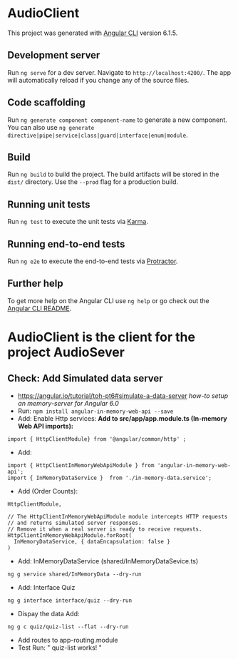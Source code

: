 # AudioClient

This project was generated with [Angular CLI](https://github.com/angular/angular-cli) version 6.1.5.

## Development server

Run `ng serve` for a dev server. Navigate to `http://localhost:4200/`. The app will automatically reload if you change any of the source files.

## Code scaffolding

Run `ng generate component component-name` to generate a new component. You can also use `ng generate directive|pipe|service|class|guard|interface|enum|module`.

## Build

Run `ng build` to build the project. The build artifacts will be stored in the `dist/` directory. Use the `--prod` flag for a production build.

## Running unit tests

Run `ng test` to execute the unit tests via [Karma](https://karma-runner.github.io).

## Running end-to-end tests

Run `ng e2e` to execute the end-to-end tests via [Protractor](http://www.protractortest.org/).

## Further help

To get more help on the Angular CLI use `ng help` or go check out the [Angular CLI README](https://github.com/angular/angular-cli/blob/master/README.md).

# AudioClient is the client for the project AudioSever

## Check: Add Simulated data server

* https://angular.io/tutorial/toh-pt6#simulate-a-data-server
*how-to setup an memory-server for Angular 6.0*
* Run: ```npm install angular-in-memory-web-api --save```
* Add: Enable Http services: **Add to src/app/app.module.ts (In-memory Web API imports):** 
```
import { HttpClientModule} from '@angular/common/http' ;
```
* Add:
 ```
import { HttpClientInMemoryWebApiModule } from 'angular-in-memory-web-api';
import { InMemoryDataService }  from './in-memory-data.service';
```
* Add (Order Counts):
```
HttpClientModule,

// The HttpClientInMemoryWebApiModule module intercepts HTTP requests
// and returns simulated server responses.
// Remove it when a real server is ready to receive requests.
HttpClientInMemoryWebApiModule.forRoot(
  InMemoryDataService, { dataEncapsulation: false }
)
```
* Add: InMemoryDataService (shared/InMemoryDataSevice.ts)
```
ng g service shared/InMemoryData --dry-run
```
* Add: Interface Quiz
```
ng g interface interface/quiz --dry-run
```
* Dispay the data Add:
```
ng g c quiz/quiz-list --flat --dry-run
```
* Add routes to app-routing.module
* Test Run: " quiz-list works! "
